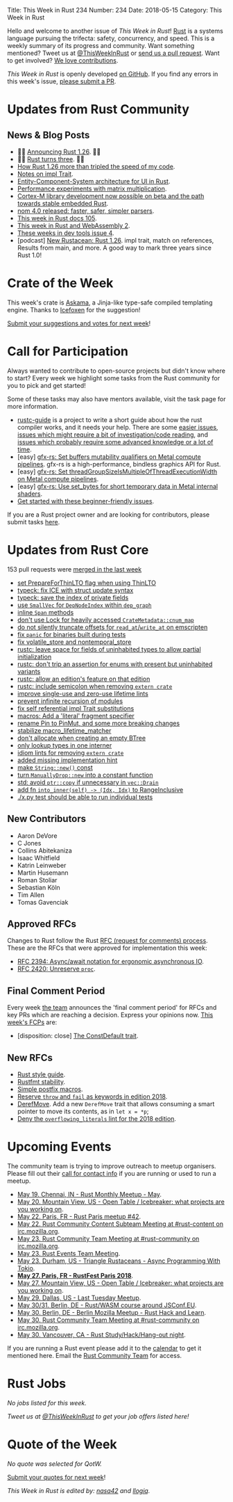 Title: This Week in Rust 234
Number: 234
Date: 2018-05-15
Category: This Week in Rust

Hello and welcome to another issue of *This Week in Rust*!
[Rust](http://rust-lang.org) is a systems language pursuing the trifecta: safety, concurrency, and speed.
This is a weekly summary of its progress and community.
Want something mentioned? Tweet us at [@ThisWeekInRust](https://twitter.com/ThisWeekInRust) or [send us a pull request](https://github.com/cmr/this-week-in-rust).
Want to get involved? [We love contributions](https://github.com/rust-lang/rust/blob/master/CONTRIBUTING.md).

*This Week in Rust* is openly developed [on GitHub](https://github.com/cmr/this-week-in-rust).
If you find any errors in this week's issue, [please submit a PR](https://github.com/cmr/this-week-in-rust/pulls).

# Updates from Rust Community

## News & Blog Posts

* 🎈🎉 [Announcing Rust 1.26](https://blog.rust-lang.org/2018/05/10/Rust-1.26.html). 🎉🎈
* 🎈🎉 [Rust turns three](https://blog.rust-lang.org/2018/05/15/Rust-turns-three.html). 🎉🎈
* [How Rust 1.26 more than tripled the speed of my code](http://troubles.md/posts/the-power-of-compilers/).
* [Notes on impl Trait](https://www.reddit.com/r/rust/comments/8ik620/notes_on_impl_trait/).
* [Entity-Component-System architecture for UI in Rust](https://raphlinus.github.io/personal/2018/05/08/ecs-ui.html).
* [Performance experiments with matrix multiplication](https://vorner.github.io/2018/05/12/Mat-perf.html).
* [Cortex-M library development now possible on beta and the path towards stable embedded Rust](https://users.rust-lang.org/t/cortex-m-library-development-now-possible-on-beta-and-the-path-towards-stable-embedded-rust/17420).
* [nom 4.0 released: faster, safer, simpler parsers](http://unhandledexpression.com/general/2018/05/14/nom-4-0-faster-safer-simpler-parsers.html).
* [This week in Rust docs 105](https://guillaumegomez.github.io/this-week-in-rust-docs/blog/this-week-in-rust-docs-105).
* [This week in Rust and WebAssembly 2](https://rustwasm.github.io/2018/05/14/this-week-in-rust-wasm-002.html).
* [These weeks in dev tools issue 4](https://www.ncameron.org/blog/these-weeks-in-dev-tools-issue-4/).
* [podcast] [New Rustacean: Rust 1.26](https://newrustacean.com/show_notes/e023/). impl trait, match on references, Results from main, and more. A good way to mark three years since Rust 1.0!

# Crate of the Week

This week's crate is [Askama](https://crates.io/crates/askama), a Jinja-like type-safe compiled templating engine. Thanks to [Icefoxen](https://users.rust-lang.org/u/Icefoxen) for the suggestion!

[Submit your suggestions and votes for next week][submit_crate]!

[submit_crate]: https://users.rust-lang.org/t/crate-of-the-week/2704

# Call for Participation

Always wanted to contribute to open-source projects but didn't know where to start?
Every week we highlight some tasks from the Rust community for you to pick and get started!

Some of these tasks may also have mentors available, visit the task page for more information.

* [rustc-guide](https://github.com/rust-lang-nursery/rustc-guide) is a project to write a short guide about how the rust compiler works, and it needs your help. There are some [easier issues](https://github.com/rust-lang-nursery/rustc-guide/issues?q=is%3Aissue+is%3Aopen+label%3AEasy), [issues which might require a bit of investigation/code reading](https://github.com/rust-lang-nursery/rustc-guide/issues?q=is%3Aissue+is%3Aopen+label%3AMedium), and [issues which probably require some advanced knowledge or a lot of time](https://github.com/rust-lang-nursery/rustc-guide/issues?utf8=%E2%9C%93&q=is%3Aissue+is%3Aopen+label%3AHard).
* [easy] [gfx-rs: Set buffers mutability qualifiers on Metal compute pipelines](https://github.com/gfx-rs/gfx/issues/1999). gfx-rs is a high-performance, bindless graphics API for Rust.
* [easy] [gfx-rs: Set threadGroupSizeIsMultipleOfThreadExecutionWidth on Metal compute pipelines](https://github.com/gfx-rs/gfx/issues/1998).
* [easy] [gfx-rs: Use set_bytes for short temporary data in Metal internal shaders](https://github.com/gfx-rs/gfx/issues/1997).
* [Get started with these beginner-friendly issues](https://www.rustaceans.org/findwork/starters).

If you are a Rust project owner and are looking for contributors, please submit tasks [here][guidelines].

[guidelines]: https://users.rust-lang.org/t/twir-call-for-participation/4821

# Updates from Rust Core

153 pull requests were [merged in the last week][merged]

[merged]: https://github.com/search?q=is%3Apr+org%3Arust-lang+is%3Amerged+merged%3A2018-05-07..2018-05-14

* [set PrepareForThinLTO flag when using ThinLTO](https://github.com/rust-lang/rust/pull/50684)
* [typeck: fix ICE with struct update syntax](https://github.com/rust-lang/rust/pull/50643)
* [typeck: save the index of private fields](https://github.com/rust-lang/rust/pull/50693)
* [use `SmallVec` for `DepNodeIndex` within `dep_graph`](https://github.com/rust-lang/rust/pull/50565)
* [inline `Span` methods](https://github.com/rust-lang/rust/pull/50564)
* [don't use Lock for heavily accessed `CrateMetadata::cnum_map`](https://github.com/rust-lang/rust/pull/50532)
* [do not silently truncate offsets for `read_at`/`write_at` on emscripten](https://github.com/rust-lang/rust/pull/50634)
* [fix `panic` for binaries built during tests](https://github.com/rust-lang/cargo/pull/5513)
* [fix volatile_store and nontemporal_store](https://github.com/rust-lang/rust/pull/50648)
* [rustc: leave space for fields of uninhabited types to allow partial initialization](https://github.com/rust-lang/rust/pull/50622)
* [rustc: don't trip an assertion for enums with present but uninhabited variants](https://github.com/rust-lang/rust/pull/50735)
* [rustc: allow an edition's feature on that edition](https://github.com/rust-lang/rust/pull/50663)
* [rustc: include semicolon when removing `extern crate`](https://github.com/rust-lang/rust/pull/50670)
* [improve single-use and zero-use lifetime lints](https://github.com/rust-lang/rust/pull/50440)
* [prevent infinite recursion of modules](https://github.com/rust-lang/rust/pull/50305)
* [fix self referential impl Trait substitutions](https://github.com/rust-lang/rust/pull/50694)
* [macros: Add a 'literal' fragment specifier](https://github.com/rust-lang/rust/pull/49835)
* [rename Pin to PinMut, and some more breaking changes](https://github.com/rust-lang/rust/pull/50497)
* [stabilize macro_lifetime_matcher](https://github.com/rust-lang/rust/pull/50385)
* [don't allocate when creating an empty BTree](https://github.com/rust-lang/rust/pull/50352)
* [only lookup types in one interner](https://github.com/rust-lang/rust/pull/50332)
* [idiom lints for removing `extern crate`](https://github.com/rust-lang/rust/pull/50260)
* [added missing implementation hint](https://github.com/rust-lang/rust/pull/50161)
* [make `String::new()` const](https://github.com/rust-lang/rust/pull/50460)
* [turn `ManuallyDrop::new` into a constant function](https://github.com/rust-lang/rust/pull/50148)
* [std: avoid `ptr::copy` if unnecessary in `vec::Drain`](https://github.com/rust-lang/rust/pull/50575)
* [add fn `into_inner(self) -> (Idx, Idx)` to RangeInclusive](https://github.com/rust-lang/rust/pull/50574)
* [./x.py test should be able to run individual tests](https://github.com/rust-lang/rust/pull/49729)

## New Contributors

* Aaron DeVore
* C Jones
* Collins Abitekaniza
* Isaac Whitfield
* Katrin Leinweber
* Martin Husemann
* Roman Stoliar
* Sebastian Köln
* Tim Allen
* Tomas Gavenciak

## Approved RFCs

Changes to Rust follow the Rust [RFC (request for comments)
process](https://github.com/rust-lang/rfcs#rust-rfcs). These
are the RFCs that were approved for implementation this week:

* [RFC 2394: Async/await notation for ergonomic asynchronous IO](https://github.com/rust-lang/rfcs/pull/2394).
* [RFC 2420: Unreserve `proc`](https://github.com/rust-lang/rfcs/pull/2420).

## Final Comment Period

Every week [the team](https://www.rust-lang.org/team.html) announces the
'final comment period' for RFCs and key PRs which are reaching a
decision. Express your opinions now. [This week's FCPs][fcp] are:

[fcp]: https://github.com/rust-lang/rfcs/labels/final-comment-period

* [disposition: close] [The ConstDefault trait](https://github.com/rust-lang/rfcs/pull/2204).

## New RFCs

* [Rust style guide](https://github.com/rust-lang/rfcs/pull/2436).
* [Rustfmt stability](https://github.com/rust-lang/rfcs/pull/2437).
* [Simple postfix macros](https://github.com/rust-lang/rfcs/pull/2442).
* [Reserve `throw` and `fail` as keywords in edition 2018](https://github.com/rust-lang/rfcs/pull/2441).
* [DerefMove](https://github.com/rust-lang/rfcs/pull/2439). Add a new `DerefMove` trait that allows consuming a smart pointer to move its contents, as in `let x = *p`;
* [Deny the `overflowing_literals` lint for the 2018 edition](https://github.com/rust-lang/rfcs/pull/2438).

# Upcoming Events

The community team is trying to improve outreach to meetup organisers. Please fill out their [call for contact info](https://docs.google.com/forms/d/e/1FAIpQLSf52YXGhqBaHtCXtVna4iHYMK7IQaTqUW6V-ztsZC8C2TBInQ/viewform) if you are running or used to run a meetup.

* [May 19. Chennai, IN - Rust Monthly Meetup - May](https://www.meetup.com/mad-rs/events/250714467/).
* [May 20. Mountain View, US - Open Table / Icebreaker: what projects are you working on](https://www.meetup.com/Rust-Dev-in-Mountain-View/events/glnfcpyxhbbc/).
* [May 22. Paris, FR - Rust Paris meetup #42](https://www.meetup.com/Rust-Paris/events/250587163/).
* [May 22. Rust Community Content Subteam Meeting at #rust-content on irc.mozilla.org](irc://irc.mozilla.org/rust-content).
* [May 23. Rust Community Team Meeting at #rust-community on irc.mozilla.org](irc://irc.mozilla.org/rust-community).
* [May 23. Rust Events Team Meeting](https://t.me/joinchat/EkKINhHCgZ9llzvPidOssA).
* [May 23. Durham, US - Triangle Rustaceans - Async Programming With Tokio](https://www.meetup.com/triangle-rustaceans/events/kkjnpnyxhblc/).
* **[May 27. Paris, FR - RustFest Paris 2018](https://paris.rustfest.eu/)**.
* [May 27. Mountain View, US - Open Table / Icebreaker: what projects are you working on](https://www.meetup.com/Rust-Dev-in-Mountain-View/events/glnfcpyxhbkc/).
* [May 29. Dallas, US - Last Tuesday Meetup](https://www.meetup.com/Dallas-Rust/events/zfgwzmyxhbmc/).
* [May 30/31. Berlin, DE - Rust/WASM course around JSConf.EU](https://ti.to/asquera-event-ug/rust-wasm-wwwtf-2018/).
* [May 30. Berlin, DE - Berlin Mozilla Meetup - Rust Hack and Learn](https://www.meetup.com/Berlin-Mozilla-Meetup/events/tvmmslyxhbnc/).
* [May 30. Rust Community Team Meeting at #rust-community on irc.mozilla.org](irc://irc.mozilla.org/rust-community).
* [May 30. Vancouver, CA - Rust Study/Hack/Hang-out night](https://www.meetup.com/Vancouver-Rust/events/ckwdlpyxhbnc/).

If you are running a Rust event please add it to the [calendar] to get
it mentioned here. Email the [Rust Community Team][community] for access.

[calendar]: https://www.google.com/calendar/embed?src=apd9vmbc22egenmtu5l6c5jbfc%40group.calendar.google.com
[community]: mailto:community-team@rust-lang.org

# Rust Jobs

*No jobs listed for this week.*

*Tweet us at [@ThisWeekInRust](https://twitter.com/ThisWeekInRust) to get your job offers listed here!*

# Quote of the Week

*No quote was selected for QotW.*

[Submit your quotes for next week][submit]!

[submit]: http://users.rust-lang.org/t/twir-quote-of-the-week/328

*This Week in Rust is edited by: [nasa42](https://github.com/nasa42) and [llogiq](https://github.com/llogiq).*
